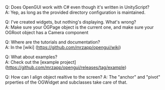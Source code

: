 Q: Does OpenGUI work with C# even though it's written in UnityScript?  
A: Yep, as long as the provided directory configuration is maintained.

Q: I've created widgets, but nothing's displaying. What's wrong?  
A: Make sure your OGPage object is the current one, and make sure your OGRoot object has a Camera component

Q: Where are the tutorials and documentation?  
A: In the [wiki] (https://github.com/mrzapp/opengui/wiki)  

Q: What about examples?  
A: Check out the [example project] (https://github.com/mrzapp/opengui/releases/tag/example)

Q: How can I align object realtive to the screen?
A: The "anchor" and "pivot" prperties of the OGWidget and subclasses take care of that.
